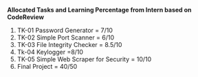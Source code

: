 **Allocated Tasks and Learning Percentage from Intern based on CodeReview**

1. TK-01 Password Generator = 7/10
2. TK-02 Simple Port Scanner = 6/10
3. TK-03 File Integrity Checker = 8.5/10
4. Tk-04 Keylogger =8/10
5. TK-05 Simple Web Scraper for Security = 10/10
6. Final Project = 40/50


